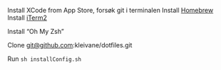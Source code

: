 Install XCode from App Store, forsøk git i terminalen
Install [Homebrew](http://brew.sh)
Install [iTerm2](http://iterm2.com/downloads.html)

Install “Oh My Zsh”

Clone git@github.com:kleivane/dotfiles.git

Run `sh installConfig.sh`

